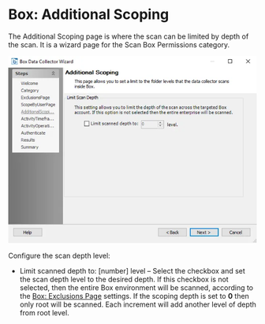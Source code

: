 # Box: Additional Scoping

The Additional Scoping page is where the scan can be limited by depth of the scan. It is a wizard page for the Scan Box Permissions category.

![Box DC Wizard Additional Scoping page](../../../../../../static/img/product_docs/accessanalyzer/enterpriseauditor/admin/datacollector/box/additionalscoping.webp)

Configure the scan depth level:

- Limit scanned depth to: [number] level – Select the checkbox and set the scan depth level to the desired depth. If this checkbox is not selected, then the entire Box environment will be scanned, according to the [Box: Exclusions Page](exclusions.md) settings. If the scoping depth is set to __0__ then only root will be scanned. Each increment will add another level of depth from root level.
